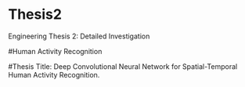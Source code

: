 # Thesis2

Engineering Thesis 2: Detailed Investigation

#Human Activity Recognition

#Thesis Title: Deep Convolutional Neural Network for Spatial-Temporal Human Activity Recognition.
